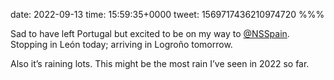 date: 2022-09-13
time: 15:59:35+0000
tweet: 1569717436210974720
%%%

Sad to have left Portugal but excited to be on my way to [@NSSpain](https://twitter.com/NSSpain). Stopping in León today; arriving in Logroño tomorrow.

Also it’s raining lots. This might be the most rain I’ve seen in 2022 so far.
